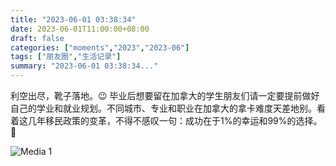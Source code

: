 ```yaml
---
title: "2023-06-01 03:38:34"
date: 2023-06-01T11:00:00+08:00
draft: false
categories: ["moments","2023","2023-06"]
tags: ["朋友圈","生活记录"]
summary: "2023-06-01 03:38:34..."
---
```


利空出尽，靴子落地。😉
​
​毕业后想要留在加拿大的学生朋友们请一定要提前做好自己的学业和就业规划。不同城市、专业和职业在加拿大的拿卡难度天差地别。看着这几年移民政策的变革，不得不感叹一句：成功在于1%的幸运和99%的选择。🤫

![Media 1](/Moments/photos/2023-06-01/202306010338340.jpg)


